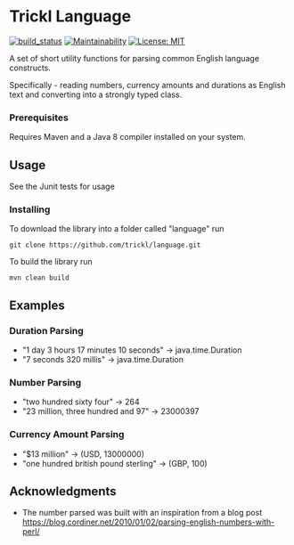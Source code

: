 # Trickl Language

[![build_status](https://travis-ci.com/trickl/language.svg?branch=master)](https://travis-ci.com/trickl/language)
[![Maintainability](https://api.codeclimate.com/v1/badges/be4af1f4cc620e465849/maintainability)](https://codeclimate.com/github/trickl/language/maintainability)
[![License: MIT](https://img.shields.io/badge/License-MIT-yellow.svg)](https://opensource.org/licenses/MIT)

A set of short utility functions for parsing common English language constructs. 

Specifically - reading numbers, currency amounts and durations as English text and converting into a strongly typed class.

### Prerequisites

Requires Maven and a Java 8 compiler installed on your system.

## Usage

See the Junit tests for usage

### Installing

To download the library into a folder called "language" run

```
git clone https://github.com/trickl/language.git
```

To build the library run

```
mvn clean build
```

## Examples

### Duration Parsing

* "1 day 3 hours 17 minutes 10 seconds" -> java.time.Duration
* "7 seconds 320 millis" -> java.time.Duration

### Number Parsing

* "two hundred sixty four" -> 264
* "23 million, three hundred and 97" -> 23000397

### Currency Amount Parsing

* "$13 million" -> (USD, 13000000)
* "one hundred british pound sterling" -> (GBP, 100)

## Acknowledgments

* The number parsed was built with an inspiration from a blog post https://blog.cordiner.net/2010/01/02/parsing-english-numbers-with-perl/

